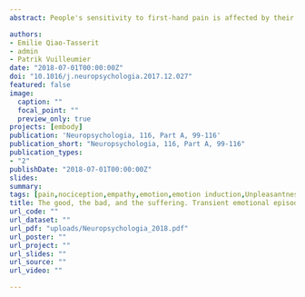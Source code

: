 ```yaml
---
abstract: People's sensitivity to first-hand pain is affected by their ongoing emotions, with positive states (joy, amusement) exerting analgesic-like effects, and negative states (sadness, fear) often enhancing the subjective experience. It is however less clear how empathetic responses to others’ pain are affected by one's own emotional state. Following embodied accounts that posit a shared representational code between self and others’ states, it is plausible that pain empathy might be influenced by emotions in the same way as first-hand pain. Alternatively, other theories in psychology suggest that social resources (including empathetic reactions) might be enhanced by positive states, but inhibited by negative states, as only in the former case, one's mindset is sufficiently broad to take into consideration others’ needs. To disambiguate between these opposing predictions, we conducted two experiments in which volunteers observed positive, neutral, or negative video clips, and subsequently either received painful thermal stimuli on their own body (first-hand pain), or observed images of wounded hands (others’ pain). We measured subjective pain ratings as well as physiological responses and brain activity using fMRI. We found that, contrary to the case of first-hand pain, others’ pain produced weaker galvanic responses and lower neural activity in anterior insula and middle cingulate cortex following negative (relative to neutral and positive) videos. Such inhibition was partially counteracted by personal empathy traits, as individuals with higher scores retained greater sensitivity to others’ pain after negative emotion induction, in both behavioral and neural responses in medial prefrontal cortex. Furthermore, multivoxel pattern analysis confirmed similar neural representation for first-hand and others’ pain in anterior insula, with representation similarity increasing the more the video preceding the observation of others’ suffering was positive. These findings speak against the idea that emotion induction affects first-hand and others’ pain in an isomorphic way, but rather supports the idea that contrary to negative emotions, positive emotions favors a broader access to social resources.

authors:
- Emilie Qiao-Tasserit
- admin
- Patrik Vuilleumier
date: "2018-07-01T00:00:00Z"
doi: "10.1016/j.neuropsychologia.2017.12.027"
featured: false
image: 
  caption: ""
  focal_point: ""
  preview_only: true
projects: [embody]
publication: 'Neuropsychologia, 116, Part A, 99-116'
publication_short: "Neuropsychologia, 116, Part A, 99-116"
publication_types:
- "2"
publishDate: "2018-07-01T00:00:00Z"
slides: 
summary:
tags: [pain,nociception,empathy,emotion,emotion induction,Unpleasantness,Fear,Joy,Social cognition,Perspective taking,Insula,Cingulate Cortex,Prefrontal cortex,fMRI,neuroimaging,MVPA,Representation Similarity]
title: The good, the bad, and the suffering. Transient emotional episodes modulate the neural circuits of pain and empathy
url_code: ""
url_dataset: ""
url_pdf: "uploads/Neuropsychologia_2018.pdf"
url_poster: ""
url_project: ""
url_slides: ""
url_source: ""
url_video: ""

---
```

